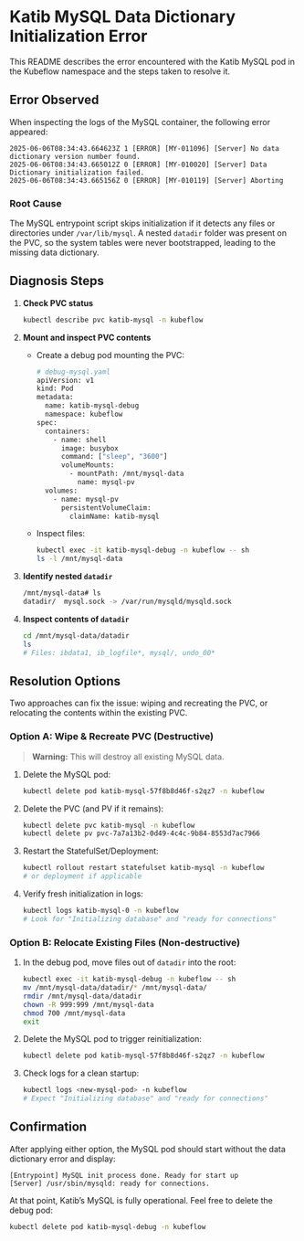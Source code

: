 # Katib MySQL Data Dictionary Initialization Error

This README describes the error encountered with the Katib MySQL pod in the Kubeflow namespace and the steps taken to resolve it.

## Error Observed

When inspecting the logs of the MySQL container, the following error appeared:

```plain
2025-06-06T08:34:43.664623Z 1 [ERROR] [MY-011096] [Server] No data dictionary version number found.
2025-06-06T08:34:43.665012Z 0 [ERROR] [MY-010020] [Server] Data Dictionary initialization failed.
2025-06-06T08:34:43.665156Z 0 [ERROR] [MY-010119] [Server] Aborting
```

### Root Cause

The MySQL entrypoint script skips initialization if it detects any files or directories under `/var/lib/mysql`. A nested `datadir` folder was present on the PVC, so the system tables were never bootstrapped, leading to the missing data dictionary.

## Diagnosis Steps

1. **Check PVC status**

   ```bash
   kubectl describe pvc katib-mysql -n kubeflow
   ```
2. **Mount and inspect PVC contents**

   * Create a debug pod mounting the PVC:

     ```bash
     # debug-mysql.yaml
     apiVersion: v1
     kind: Pod
     metadata:
       name: katib-mysql-debug
       namespace: kubeflow
     spec:
       containers:
         - name: shell
           image: busybox
           command: ["sleep", "3600"]
           volumeMounts:
             - mountPath: /mnt/mysql-data
               name: mysql-pv
       volumes:
         - name: mysql-pv
           persistentVolumeClaim:
             claimName: katib-mysql
     ```
   * Inspect files:

     ```bash
     kubectl exec -it katib-mysql-debug -n kubeflow -- sh
     ls -l /mnt/mysql-data
     ```
3. **Identify nested `datadir`**

   ```bash
   /mnt/mysql-data# ls
   datadir/  mysql.sock -> /var/run/mysqld/mysqld.sock
   ```
4. **Inspect contents of `datadir`**

   ```bash
   cd /mnt/mysql-data/datadir
   ls
   # Files: ibdata1, ib_logfile*, mysql/, undo_00*
   ```

## Resolution Options

Two approaches can fix the issue: wiping and recreating the PVC, or relocating the contents within the existing PVC.

### Option A: Wipe & Recreate PVC (Destructive)

> **Warning:** This will destroy all existing MySQL data.

1. Delete the MySQL pod:

   ```bash
   kubectl delete pod katib-mysql-57f8b8d46f-s2qz7 -n kubeflow
   ```
2. Delete the PVC (and PV if it remains):

   ```bash
   kubectl delete pvc katib-mysql -n kubeflow
   kubectl delete pv pvc-7a7a13b2-0d49-4c4c-9b84-8553d7ac7966
   ```
3. Restart the StatefulSet/Deployment:

   ```bash
   kubectl rollout restart statefulset katib-mysql -n kubeflow
   # or deployment if applicable
   ```
4. Verify fresh initialization in logs:

   ```bash
   kubectl logs katib-mysql-0 -n kubeflow
   # Look for "Initializing database" and "ready for connections"
   ```

### Option B: Relocate Existing Files (Non-destructive)

1. In the debug pod, move files out of `datadir` into the root:

   ```bash
   kubectl exec -it katib-mysql-debug -n kubeflow -- sh
   mv /mnt/mysql-data/datadir/* /mnt/mysql-data/
   rmdir /mnt/mysql-data/datadir
   chown -R 999:999 /mnt/mysql-data
   chmod 700 /mnt/mysql-data
   exit
   ```
2. Delete the MySQL pod to trigger reinitialization:

   ```bash
   kubectl delete pod katib-mysql-57f8b8d46f-s2qz7 -n kubeflow
   ```
3. Check logs for a clean startup:

   ```bash
   kubectl logs <new-mysql-pod> -n kubeflow
   # Expect "Initializing database" and "ready for connections"
   ```

## Confirmation

After applying either option, the MySQL pod should start without the data dictionary error and display:

```plain
[Entrypoint] MySQL init process done. Ready for start up
[Server] /usr/sbin/mysqld: ready for connections.
```

At that point, Katib’s MySQL is fully operational. Feel free to delete the debug pod:

```bash
kubectl delete pod katib-mysql-debug -n kubeflow
```
